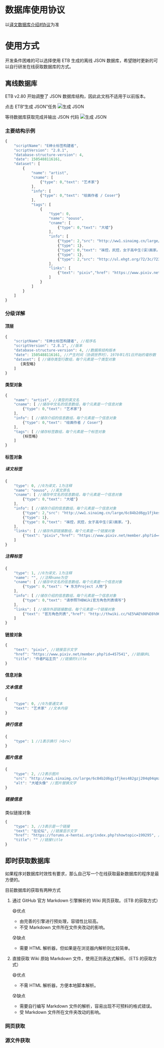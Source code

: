 ﻿# 数据库使用协议
以[译文数据库介绍#协议](Home#协议)为准

# 使用方式
开发条件困难的可以选择使用 ETB 生成的离线 JSON 数据库，希望随时更新的可以自行研发在线获取数据库的方式。

## 离线数据库
ETB v2.80 开始调整了 JSON 数据库结构，因此此文档不适用于以前版本。

点击 ETB“生成 JSON”任务
![生成 JSON](https://raw.githubusercontent.com/wiki/Mapaler/EhTagTranslator/wiki-document/images/etb-chose-json.png)

等待数据库获取完成并输出 JSON 代码
![生成 JSON](https://raw.githubusercontent.com/wiki/Mapaler/EhTagTranslator/wiki-document/images/etb-json-output.png)

### 主要结构示例
```js
{
    "scriptName": "E绅士标签构建者",
    "scriptVersion": "2.8.1",
    "database-structure-version": 4,
    "date": 1505488116161,
    "dataset": [
        {
            "name": "artist",
            "cname": [
                {"type": 0,"text": "艺术家"}
            ],
            "info": [
                {"type": 0,"text": "绘画作者 / Coser"}
            ],
            "tags": [
                {
                    "type": 0,
                    "name": "oouso",
                    "cname": [
                        {"type": 0,"text": "大嘘"}
                    ],
                    "info": [
                        {"type": 2,"src": "http://ww1.sinaimg.cn/large/6c84b2d6gy1fjkes482gzj204q04qmxx.jpg","alt": "大嘘头像"},
                        {"type": 1},
                        {"type": 0,"text": "袜控，尻控，女子高中生(误)画家。"},
                        {"type": 1},
                        {"type": 2,"src": "http://ul.ehgt.org/72/3c/723ca0e20e7cbf1b9f83c3a082c37b560de437aa-2602261-1787-2500-jpg_250.jpg","alt": "大嘘作品"}
                    ],
                    "links": [
                        {"text": "pixiv","href": "https://www.pixiv.net/member.php?id=457541","title": "作者P站主页"}
                    ]
                }
            ]
        } 
    ]
}
```
### 分级详解
#### 顶层
```js
{
    "scriptName": "E绅士标签构建者", //程序名
    "scriptVersion": "2.8.1", //版本
    "database-structure-version": 4, //数据库结构版本
    "date": 1505488116161, //产生时间（协调世界时），1970年1月1日开始的毫秒数
    "dataset": [ //储存类型行数组，每个元素是一个类型对象
	   {类型略}
    ]
}
```
#### 类型对象
```js
{
	"name": "artist", //类型的英文名
	"cname": [ //储存中文名的信息数组，每个元素是一个信息对象
		{"type": 0,"text": "艺术家"}
	],
	"info": [ //储存介绍的信息数组，每个元素是一个信息对象
		{"type": 0,"text": "绘画作者 / Coser"}
	],
	"tags": [ //储存标签数组，每个元素是一个标签对象
		{标签略}
	]
}
```
#### 标签对象
##### 译文标签
```js
{
	"type": 0, //0为译文，1为注释
	"name": "oouso", //英文原名
	"cname": [ //储存中文名的信息数组，每个元素是一个信息对象
    	{"type": 0,"text": "大嘘"}
	],
	"info": [ //储存介绍的信息数组，每个元素是一个信息对象
		{"type": 2,"src": "http://ww1.sinaimg.cn/large/6c84b2d6gy1fjkes482gzj204q04qmxx.jpg","alt": "大嘘头像"},
		{"type": 1},
		{"type": 0,"text": "袜控，尻控，女子高中生(误)画家。"},
	],
	"links": [ //储存外部链接数组，每个元素是一个链接对象
    	{"text": "pixiv","href": "https://www.pixiv.net/member.php?id=457541","title": "作者P站主页"}
	]
}
```
##### 注释标签
```js
{
    "type": 1, //0为译文，1为注释
    "name": "", //注释name为空
    "cname": [ //储存中文名的信息数组，每个元素是一个信息对象
        {"type": 0,"text": "▼ 东方Project 人物"}
    ],
    "info": [ //储存介绍的信息数组，每个元素是一个信息对象
        {"type": 0,"text": "请参照THBWiki官方角色列表填写"}
    ],
    "links": [ //储存外部链接数组，每个元素是一个链接对象
        {"text": "官方角色列表","href": "http://thwiki.cc/%E5%AE%98%E6%96%B9%E8%A7%92%E8%89%B2%E5%88%97%E8%A1%A8","title": ""}
    ]
}
```
#### 链接对象
```js
{
	"text": "pixiv", //链接显示文字
	"href": "https://www.pixiv.net/member.php?id=457541", //链接URL
	"title": "作者P站主页" //链接的title
}
```
#### 信息对象
##### 文本信息
```js
{
	"type": 0, //0为普通文本
	"text": "艺术家" //文本内容
}
```
##### 换行信息
```js
{
	"type": 1 //1表示换行（<br>）
}
```
##### 图片信息
```js
{
	"type": 2, //2表示图片
	"src": "http://ww1.sinaimg.cn/large/6c84b2d6gy1fjkes482gzj204q04qmxx.jpg", //图片URL
	"alt": "大嘘头像" //图片替换文字
}
```
##### 链接信息
类似链接对象
```js
{
    "type": 3, //3表示是一个链接
    "text": "在论坛", //链接显示文字
    "href": "https://forums.e-hentai.org/index.php?showtopic=199295", //链接URL
    "title": "" //链接title
}
```

## 即时获取数据库
如果程序对数据库时效性有要求，那么自己写一个在线获取最新数据库的程序是最方便的。

目前数据库的获取有两种方式
1. 通过 GitHub 官方 Markdown 引擎解析的 Wiki 网页获取。（ETB 的获取方式）
   
   😄优点
	* 由完善的引擎进行预处理，容错性比较高。
	* 不受 Markdown 文件所在文件夹改动的影响。

   😰缺点
	* 需要 HTML 解析器，但如果是在浏览器内解析则比较简单。

2. 直接获取 Wiki 原始 Markdown 文件，使用正则表达式解析。（ETS 的获取方式）
   
   😄优点
	* 不需 HTML 解析器，方便本地脚本解析。

   😰缺点
	* 需要自行编写 Markdown 文件的解析，容易出现不可预料的格式错误。
	* 受 Markdown 文件所在文件夹改动的影响。
### 网页获取
### 源文件获取
